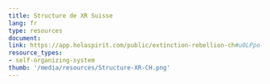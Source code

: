 ```yaml
---
title: Structure de XR Suisse
lang: fr
type: resources
document: 
link: https://app.holaspirit.com/public/extinction-rebellion-ch#u0LPpo-xr-ch-anchor-circle
resource_types:
- self-organizing-system
thumb: '/media/resources/Structure-XR-CH.png'
---
```

